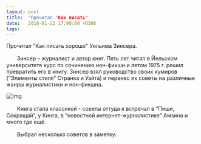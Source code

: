 ```yaml
---
layout: post
title:  "Прочитал "Как писать"
date:   2018-01-22 17:00:00 +0300
tags:   
---
```


Прочитал "Как писать хорошо" Уильяма Зинсера.

　　Зинсер – журналист и автор книг. Пять лет читал в Йельском университете курс по сочинению нон-фикшн и летом 1975 г. решил превратить его в книгу. Зинсер взял руководство своих кумиров (“Элементы стиля” Странка и Уайта) и перенес их советы на различные жанры журналистики и нон-фикшна. 

![img](https://pp.userapi.com/c841430/v841430154/605d4/KGu86orOZkc.jpg)

<!--excerpt-->

 　　Книга стала классикой - советы оттуда я встречал в “Пиши, Сокращай”, у Кинга, в “новостной интернет-журналистике” Амзина и много где ещё. 

 　　Выбрал несколько советов в заметку.

